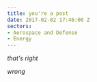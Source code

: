 ```yaml
---
title: you're a post
date: 2017-02-02 17:46:00 Z
sectors:
- Aerospace and Defense
- Energy
---
```


*that's right*

_wrong_


